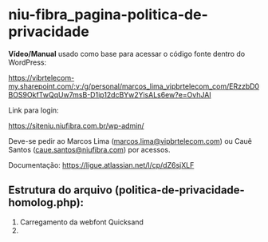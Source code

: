 # niu-fibra_pagina-politica-de-privacidade

**Vídeo/Manual** usado como base para acessar o código fonte dentro do WordPress:

https://vibrtelecom-my.sharepoint.com/:v:/g/personal/marcos_lima_vipbrtelecom_com/ERzzbD0BOS9OkfTwQqUw7msB-D1ip12dcBYw2YisALs6ew?e=OvhJAI

Link para login:

https://siteniu.niufibra.com.br/wp-admin/

Deve-se pedir ao Marcos Lima (marcos.lima@vipbrtelecom.com) ou Cauê Santos (caue.santos@niufibra.com) por acessos.

Documentação: https://ligue.atlassian.net/l/cp/dZ6sjXLF

## Estrutura do arquivo (politica-de-privacidade-homolog.php):

1. Carregamento da webfont Quicksand
2. <style> / todo o CSS
3. Markup / todo o HTML/PHP
